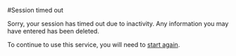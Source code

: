 #Session timed out

Sorry, your session has timed out due to inactivity. Any information you may have entered has been deleted.

To continue to use this service, you will need to <a class="govuk-link" href="/">start again</a>.
